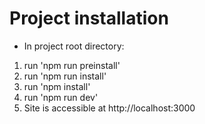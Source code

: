 # Project installation
* In project root directory:
1. run 'npm run preinstall'
2. run 'npm run install'
3. run 'npm install'
4. run 'npm run dev'
5. Site is accessible at http://localhost:3000
